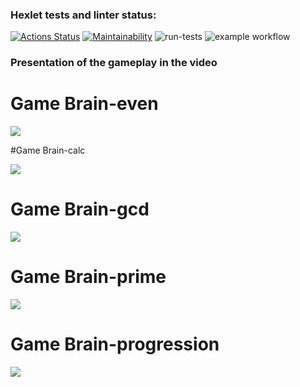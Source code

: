 ### Hexlet tests and linter status:
[![Actions Status](https://github.com/mrjonsonDD/python-project-lvl1/workflows/hexlet-check/badge.svg)](https://github.com/mrjonsonDD/python-project-lvl1/actions)
[![Maintainability](https://api.codeclimate.com/v1/badges/a99a88d28ad37a79dbf6/maintainability)](https://codeclimate.com/github/codeclimate/codeclimate/maintainability)
![run-tests](https://github.com/afiskon/go-rest-service-example/workflows/run-tests/badge.svg)
![example workflow](https://github.com/<OWNER>/<REPOSITORY>/actions/workflows/<WORKFLOW_FILE>/badge.svg)


### Presentation of the gameplay in the video




# Game Brain-even

<a href="https://asciinema.org/a/O0xohIaPamvdVTHIPIZZz3uUA" target="_blank"><img src="https://asciinema.org/a/O0xohIaPamvdVTHIPIZZz3uUA.svg" /></a>

#Game Brain-calc

<a href="https://asciinema.org/a/jqJoU0uGWOkX9e36v6OImSSOI" target="_blank"><img src="https://asciinema.org/a/jqJoU0uGWOkX9e36v6OImSSOI.svg" /></a>

# Game Brain-gcd

<a href="https://asciinema.org/a/wAr62gy8gXcpdfg0JVMhTJNX6" target="_blank"><img src="https://asciinema.org/a/wAr62gy8gXcpdfg0JVMhTJNX6.svg" /></a>

# Game Brain-prime

<a href="https://asciinema.org/a/iDDxOhYbJ4bLNd2M6jZCwlzk0" target="_blank"><img src="https://asciinema.org/a/iDDxOhYbJ4bLNd2M6jZCwlzk0.svg" /></a>

# Game Brain-progression

<a href="https://asciinema.org/a/7LIYC70D8qXiKJI4urcYaA3q7" target="_blank"><img src="https://asciinema.org/a/7LIYC70D8qXiKJI4urcYaA3q7.svg" /></a>
